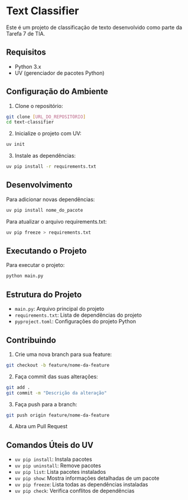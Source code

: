 # Text Classifier

Este é um projeto de classificação de texto desenvolvido como parte da Tarefa 7 de TIA.

## Requisitos

- Python 3.x
- UV (gerenciador de pacotes Python)

## Configuração do Ambiente

1. Clone o repositório:
```bash
git clone [URL_DO_REPOSITÓRIO]
cd text-classifier
```

2. Inicialize o projeto com UV:
```bash
uv init
```

3. Instale as dependências:
```bash
uv pip install -r requirements.txt
```

## Desenvolvimento

Para adicionar novas dependências:
```bash
uv pip install nome_do_pacote
```

Para atualizar o arquivo requirements.txt:
```bash
uv pip freeze > requirements.txt
```

## Executando o Projeto

Para executar o projeto:
```bash
python main.py
```

## Estrutura do Projeto

- `main.py`: Arquivo principal do projeto
- `requirements.txt`: Lista de dependências do projeto
- `pyproject.toml`: Configurações do projeto Python

## Contribuindo

1. Crie uma nova branch para sua feature:
```bash
git checkout -b feature/nome-da-feature
```

2. Faça commit das suas alterações:
```bash
git add .
git commit -m "Descrição da alteração"
```

3. Faça push para a branch:
```bash
git push origin feature/nome-da-feature
```

4. Abra um Pull Request

## Comandos Úteis do UV

- `uv pip install`: Instala pacotes
- `uv pip uninstall`: Remove pacotes
- `uv pip list`: Lista pacotes instalados
- `uv pip show`: Mostra informações detalhadas de um pacote
- `uv pip freeze`: Lista todas as dependências instaladas
- `uv pip check`: Verifica conflitos de dependências
